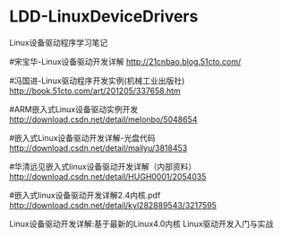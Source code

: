 # LDD-LinuxDeviceDrivers
Linux设备驱动程序学习笔记


#宋宝华-Linux设备驱动开发详解
http://21cnbao.blog.51cto.com/


#冯国进-Linux驱动程序开发实例(机械工业出版社)
http://book.51cto.com/art/201205/337658.htm

#ARM嵌入式Linux设备驱动实例开发
http://download.csdn.net/detail/melonbo/5048654

#嵌入式Linux设备驱动开发详解-光盘代码
http://download.csdn.net/detail/mailyu/3818453

#华清远见嵌入式linux设备驱动开发详解（内部资料） 
http://download.csdn.net/detail/HUGH0001/2054035


#嵌入式linux设备驱动开发详解2.4内核.pdf  
http://download.csdn.net/detail/kyl282889543/3217595


Linux设备驱动开发详解:基于最新的Linux4.0内核
Linux驱动开发入门与实战

